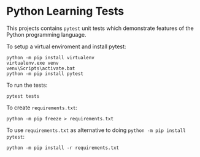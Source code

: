 # Python Learning Tests

This projects contains `pytest` unit tests which demonstrate features of the Python programming language.

To setup a virtual enviroment and install pytest:

```
python -m pip install virtualenv
virtualenv.exe venv
venv\Scripts\activate.bat
python -m pip install pytest
```

To run the tests:

```
pytest tests
```

To create `requirements.txt`:

```
python -m pip freeze > requirements.txt
```

To use `requirements.txt` as alternative to doing `python -m pip install pytest`:

```
python -m pip install -r requirements.txt
```
